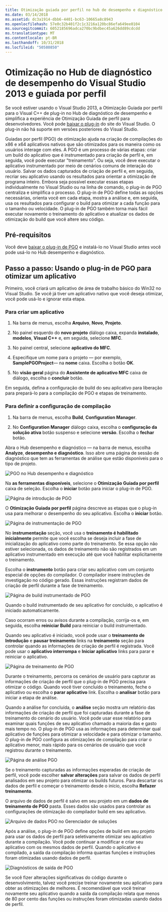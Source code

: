 ```yaml
---
title: Otimização guiada por perfil no hub de desempenho e diagnóstico
ms.date: 03/14/2018
ms.assetid: dc3a1914-dbb6-4401-bc63-10665a8c8943
ms.openlocfilehash: 57e0c32b401f2c1c3216a120bc86efa649ee0104
ms.sourcegitcommit: 6052185696adca270bc9bdbec45a626dd89cdcdd
ms.translationtype: MT
ms.contentlocale: pt-BR
ms.lasthandoff: 10/31/2018
ms.locfileid: "50580850"
---
```

# <a name="profile-guided-optimization-in-the-visual-studio-2013-performance-and-diagnostics-hub"></a>Otimização no Hub de diagnóstico de desempenho do Visual Studio 2013 e guiada por perfil

Se você estiver usando o Visual Studio 2013, a Otimização Guiada por perfil para o Visual C++ de plug-in no Hub de diagnóstico de desempenho e simplifica a experiência de Otimização Guiada de perfil para desenvolvedores. Você pode [baixar o plug-in](https://marketplace.visualstudio.com/items?itemName=ProfileGuidedOptimizationTeam.ProfileGuidedOptimizationforVisualC) do site do Visual Studio. O plug-in não há suporte em versões posteriores do Visual Studio.

Guiadas por perfil (PGO) de otimização ajuda na criação de compilações do x86 e x64 aplicativos nativos que são otimizados para os maneira como os usuários interage com eles. A PGO é um processo de várias etapas: criar um build do aplicativo que é instrumentado para criação de perfil e, em seguida, você pode executar "treinamento". Ou seja, você deve executar o aplicativo instrumentado por meio de cenários comuns de interação do usuário. Salvar os dados capturados de criação de perfil e, em seguida, recriar seu aplicativo usando os resultados para orientar a otimização de programa inteiro. Embora seja possível executar essas etapas individualmente no Visual Studio ou na linha de comando, o plug-in de PGO centraliza e simplifica o processo. O plug-in de PGO define todas as opções necessárias, orienta você em cada etapa, mostra a análise e, em seguida, usa os resultados para configurar o build para otimizar a cada função para o tamanho ou velocidade. O plug-in de PGO também torna mais fácil executar novamente o treinamento do aplicativo e atualizar os dados de otimização do build que você altere seu código.

## <a name="prerequisites"></a>Pré-requisitos

Você deve [baixar o plug-in de PGO](https://marketplace.visualstudio.com/items?itemName=ProfileGuidedOptimizationTeam.ProfileGuidedOptimizationforVisualC) e instalá-lo no Visual Studio antes você pode usá-lo no Hub desempenho e diagnóstico.

## <a name="walkthrough-using-the-pgo-plug-in-to-optimize-an-app"></a>Passo a passo: Usando o plug-in de PGO para otimizar um aplicativo

Primeiro, você criará um aplicativo de área de trabalho básico do Win32 no Visual Studio. Se você já tiver um aplicativo nativo que você deseja otimizar, você pode usá-lo e ignorar esta etapa.

### <a name="to-create-an-app"></a>Para criar um aplicativo

1. Na barra de menus, escolha **Arquivo**, **Novo**, **Projeto**.

1. No painel esquerdo do **novo projeto** diálogo caixa, expanda **instalado**, **modelos**, **Visual C++** e, em seguida, selecione  **MFC**.

1. No painel central, selecione **aplicativo do MFC**.

1. Especifique um nome para o projeto — por exemplo, **SamplePGOProject**— na **nome** caixa. Escolha o botão **OK**.

1. No **visão geral** página do **Assistente de aplicativo MFC** caixa de diálogo, escolha o **concluir** botão.

Em seguida, defina a configuração de build do seu aplicativo para liberação para prepará-lo para a compilação de PGO e etapas de treinamento.

### <a name="to-set-the-build-configuration"></a>Para definir a configuração de compilação

1. Na barra de menus, escolha **Build**, **Configuration Manager**.

1. No **Configuration Manager** diálogo caixa, escolha o **configuração da solução ativa** botão suspenso e selecione **versão**. Escolha o **fechar** botão.

Abra o Hub desempenho e diagnóstico — na barra de menus, escolha **Analyze**, **desempenho e diagnóstico**. Isso abre uma página de sessão de diagnóstico que tem as ferramentas de análise que estão disponíveis para o tipo de projeto.

![PGO no Hub desempenho e diagnóstico](../../build/reference/media/pgofig0hub.png "PGOFig0Hub")

Na **as ferramentas disponíveis**, selecione o **Otimização Guiada por perfil** caixa de seleção. Escolha o **iniciar** botão para iniciar o plug-in de PGO.

![Página de introdução de PGO](../../build/reference/media/pgofig1start.png "PGOFig1Start")

O **Otimização Guiada por perfil** página descreve as etapas que o plug-in usa para melhorar o desempenho do seu aplicativo. Escolha o **iniciar** botão.

![Página de instrumentação de PGO](../../build/reference/media/pgofig2instrument.png "PGOFig2Instrument")

No **instrumentação** seção, você usa o **treinamento é habilitado inicialmente** permite que você escolha se deseja incluir a fase de inicialização do aplicativo como parte do treinamento. Se essa opção não estiver selecionada, os dados de treinamento não são registrados em um aplicativo instrumentado em execução até que você habilitar explicitamente o treinamento.

Escolha o **instrumento** botão para criar seu aplicativo com um conjunto especial de opções do compilador. O compilador insere instruções de investigação no código gerado. Essas instruções registram dados de criação de perfil durante a fase de treinamento.

![Página de build instrumentado de PGO](../../build/reference/media/pgofig3build.PNG "PGOFig3Build")

Quando o build instrumentado de seu aplicativo for concluído, o aplicativo é iniciado automaticamente.

Caso ocorram erros ou avisos durante a compilação, corrija-os e, em seguida, escolha **reiniciar Build** para reiniciar o build instrumentado.

Quando seu aplicativo é iniciado, você pode usar o **treinamento de Introdução** e **pausar treinamento** links na **treinamento** seção para controlar quando as informações de criação de perfil é registrada. Você pode usar o **aplicativo interrompa** e **Iniciar aplicativo** links para parar e reiniciar o aplicativo.

![Página de treinamento de PGO](../../build/reference/media/pgofig4training.PNG "PGOFig4Training")

Durante o treinamento, percorra os cenários de usuário para capturar as informações de criação de perfil que o plug-in de PGO precisa para otimizar o código. Quando você tiver concluído o treinamento, feche o aplicativo ou escolha o **parar aplicativo** link. Escolha o **analisar** botão para iniciar a etapa de análise.

Quando a análise for concluída, o **análise** seção mostra um relatório das informações de criação de perfil que foi capturadas durante a fase de treinamento do cenário do usuário. Você pode usar esse relatório para examinar quais funções de seu aplicativo chamado a maioria das e gasto mais tempo no. O plug-in de PGO usa as informações para determinar qual aplicativo de funções para otimizar a velocidade e para otimizar o tamanho. O plug-in de PGO configura as otimizações de compilação para criar o aplicativo menor, mais rápido para os cenários de usuário que você registrou durante o treinamento.

![Página de análise PGO](../../build/reference/media/pgofig5analyze.png "PGOFig5Analyze")

Se o treinamento capturadas as informações esperadas de criação de perfil, você pode escolher **salvar alterações** para salvar os dados de perfil analisados em seu projeto para otimizar os builds futuros. Para descartar os dados de perfil e começar o treinamento desde o início, escolha **Refazer treinamento**.

O arquivo de dados de perfil é salvo em seu projeto em um **dados de treinamento de PGO** pasta. Esses dados são usados para controlar as configurações de otimização do compilador build em seu aplicativo.

![Arquivo de dados PGO no Gerenciador de soluções](../../build/reference/media/pgofig6data.png "PGOFig6Data")

Após a análise, o plug-in de PGO define opções de build em seu projeto para usar os dados de perfil para seletivamente otimizar seu aplicativo durante a compilação. Você pode continuar a modificar e criar seu aplicativo com os mesmos dados de perfil. Quando o aplicativo é compilado, a saída da compilação informa quantas funções e instruções foram otimizadas usando dados de perfil.

![Diagnósticos de saída de PGO](../../build/reference/media/pgofig7diagnostics.png "PGOFig7Diagnostics")

Se você fizer alterações significativas do código durante o desenvolvimento, talvez você precise treinar novamente seu aplicativo para obter as otimizações de melhores. É recomendável que você treinar novamente seu aplicativo quando a saída da compilação relata que menos de 80 por cento das funções ou instruções foram otimizadas usando dados de perfil.